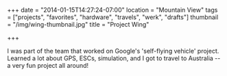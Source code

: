 +++
date = "2014-01-15T14:27:24-07:00"
location = "Mountain View"
tags = ["projects", "favorites", "hardware", "travels", "werk", "drafts"]
thumbnail = "/img/wing-thumbnail.jpg"
title = "Project Wing"

+++

I was part of the team that worked on Google's 'self-flying vehicle' project.
Learned a lot about GPS, ESCs, simulation,
and I got to travel to Australia --  a very fun project all around!
